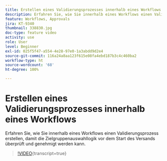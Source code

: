 ```yaml
---
title: Erstellen eines Validierungsprozesses innerhalb eines Workflows
description: Erfahren Sie, wie Sie innerhalb eines Workflows einen Validierungsprozess erstellen, damit die Zielgruppenauswahllogik vor dem Start des Versands überprüft und genehmigt werden kann.
feature: Workflows, Approvals
jira: KT-9340
thumbnail: 338830.jpg
doc-type: feature video
activity: use
role: User
level: Beginner
exl-id: 025f5f47-a554-4e28-97e0-1a3abdd9d2e4
source-git-commit: 116a24a8aa123f615e08fa4ebd187b3c4c460ba2
workflow-type: ht
source-wordcount: '68'
ht-degree: 100%

---
```


# Erstellen eines Validierungsprozesses innerhalb eines Workflows

Erfahren Sie, wie Sie innerhalb eines Workflows einen Validierungsprozess erstellen, damit die Zielgruppenauswahllogik vor dem Start des Versands überprüft und genehmigt werden kann.

>[!VIDEO](https://video.tv.adobe.com/v/338830?quality=12&learn=on){transcript=true}
